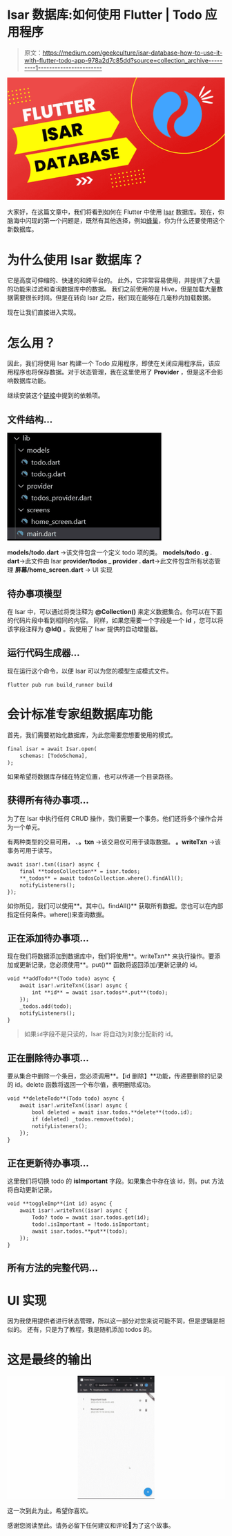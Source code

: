 # Isar 数据库:如何使用 Flutter | Todo 应用程序

> 原文：<https://medium.com/geekculture/isar-database-how-to-use-it-with-flutter-todo-app-978a2d7c85dd?source=collection_archive---------1----------------------->

![](img/a4ed0843c24832536ab9686d5b77c3f6.png)

大家好，在这篇文章中，我们将看到如何在 Flutter 中使用 [Isar](https://pub.dev/packages/isar) 数据库。现在，你脑海中闪现的第一个问题是，既然有其他选择，例如[蜂巢](https://pub.dev/packages/hive)，你为什么还要使用这个新数据库。

# 为什么使用 Isar 数据库？

它是高度可伸缩的、快速的和跨平台的。
此外，它非常容易使用，并提供了大量的功能来过滤和查询数据库中的数据。
我们之前使用的是 Hive，但是加载大量数据需要很长时间。但是在转向 Isar 之后，我们现在能够在几毫秒内加载数据。

现在让我们直接进入实现。

# 怎么用？

因此，我们将使用 Isar 构建一个 Todo 应用程序，即使在关闭应用程序后，该应用程序也将保存数据。对于状态管理，我在这里使用了 **Provider** ，但是这不会影响数据库功能。

继续安装这个[链接](https://pub.dev/packages/isar)中提到的依赖项。

## 文件结构…

![](img/c8dc9ca215cb537d26fd7a66e9993c51.png)

**models/todo.dart** →该文件包含一个定义 todo 项的类。
**models/todo . g . dart**→此文件由 Isar
**provider/todos _ provider . dart**→此文件包含所有状态管理
**屏幕/home_screen.dart** → UI 实现

## 待办事项模型

在 Isar 中，可以通过将类注释为 **@Collection()** 来定义数据集合。你可以在下面的代码片段中看到相同的内容。
同样，如果您需要一个字段是一个 **id** ，您可以将该字段注释为 **@Id()** 。我使用了 Isar 提供的自动增量器。

## 运行代码生成器…

现在运行这个命令，以便 Isar 可以为您的模型生成模式文件。

```
flutter pub run build_runner build
```

# 会计标准专家组数据库功能

首先，我们需要初始化数据库，为此您需要您想要使用的模式。

```
final isar = await Isar.open(
    schemas: [TodoSchema],
);
```

如果希望将数据库存储在特定位置，也可以传递一个目录路径。

## 获得所有待办事项…

为了在 Isar 中执行任何 CRUD 操作，我们需要一个事务。他们还将多个操作合并为一个单元。

有两种类型的交易可用，
、**。txn** →该交易仅可用于读取数据。
**。writeTxn** →该事务可用于读写。

```
await isar!.txn((isar) async {
    final **todosCollection** = isar.todos;
    **_todos** = await todosCollection.where().findAll();
    notifyListeners();
});
```

如你所见，我们可以使用**。其中()。findAll()** 获取所有数据。您也可以在内部指定任何条件。where()来查询数据。

## 正在添加待办事项…

现在我们将数据添加到数据库中，我们将使用**。writeTxn** 来执行操作。要添加或更新记录，您必须使用**。put()** 函数将返回添加/更新记录的 id。

```
void **addTodo**(Todo todo) async {
    await isar!.writeTxn((isar) async {
        int **id** = await isar.todos**.put**(todo);
    });
    _todos.add(todo);
    notifyListeners();
}
```

> 如果`id`字段不是只读的，Isar 将自动为对象分配新的 id。

## 正在删除待办事项…

要从集合中删除一个条目，您必须调用**。【id 删除】**功能，传递要删除的记录的 id。delete 函数将返回一个布尔值，表明删除成功。

```
void **deleteTodo**(Todo todo) async {
    await isar!.writeTxn((isar) async {
        bool deleted = await isar.todos.**delete**(todo.id);
        if (deleted) _todos.remove(todo);
        notifyListeners();
    });
}
```

## 正在更新待办事项…

这里我们将切换 todo 的 **isImportant** 字段。如果集合中存在该 id，则。put 方法将自动更新记录。

```
void **toggleImp**(int id) async {
    await isar!.writeTxn((isar) async {
        Todo? todo = await isar.todos.get(id);
        todo!.isImportant = !todo.isImportant;
        await isar.todos.**put**(todo);
    });
}
```

## 所有方法的完整代码…

# UI 实现

因为我使用提供者进行状态管理，所以这一部分对您来说可能不同，但是逻辑是相似的。
还有，只是为了教程，我是随机添加 todos 的。

# 这是最终的输出

![](img/de55a5b657b1660a7918d4706f294212.png)

这一次到此为止。希望你喜欢。

感谢您阅读至此。请务必留下任何建议和评论👏为了这个故事。